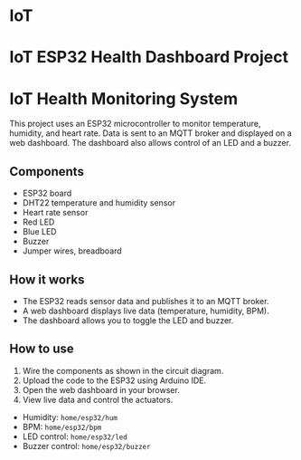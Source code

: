 # IoT


# IoT ESP32 Health Dashboard Project

# IoT Health Monitoring System

This project uses an ESP32 microcontroller to monitor temperature, humidity, and heart rate. Data is sent to an MQTT broker and displayed on a web dashboard. The dashboard also allows control of an LED and a buzzer.

## Components
- ESP32 board
- DHT22 temperature and humidity sensor
- Heart rate sensor
- Red LED
- Blue LED
- Buzzer
- Jumper wires, breadboard

## How it works
- The ESP32 reads sensor data and publishes it to an MQTT broker.
- A web dashboard displays live data (temperature, humidity, BPM).
- The dashboard allows you to toggle the LED and buzzer.

## How to use
1. Wire the components as shown in the circuit diagram.
2. Upload the code to the ESP32 using Arduino IDE.
3. Open the web dashboard in your browser.
4. View live data and control the actuators.

- Humidity: `home/esp32/hum`
- BPM: `home/esp32/bpm`
- LED control: `home/esp32/led`
- Buzzer control: `home/esp32/buzzer`
